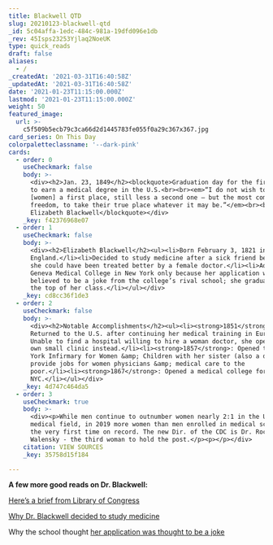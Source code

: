```yaml
---
title: Blackwell QTD
slug: 20210123-blackwell-qtd
_id: 5c04affa-1edc-484c-981a-19dfd096e1db
_rev: 45Isps23253Yjlaq2NoeUK
type: quick_reads
draft: false
aliases:
  - /
_createdAt: '2021-03-31T16:40:58Z'
_updatedAt: '2021-03-31T16:40:58Z'
date: '2021-01-23T11:15:00.000Z'
lastmod: '2021-01-23T11:15:00.000Z'
weight: 50
featured_image:
  url: >-
    c5f509b5ecb79c3ca66d2d1445783fe055f0a29c367x367.jpg
card_series: On This Day
colorpaletteclassname: '--dark-pink'
cards:
  - order: 0
    useCheckmark: false
    body: >-
      <div><h2>Jan. 23, 1849</h2><blockquote>Graduation day for the first woman
      to earn a medical degree in the U.S.<br><br><em>“I do not wish to give
      [women] a first place, still less a second one – but the most complete
      freedom, to take their true place whatever it may be.”</em><br><br>Dr.
      Elizabeth Blackwell</blockquote></div>
    _key: f42376968e07
  - order: 1
    useCheckmark: false
    body: >-
      <div><h2>Elizabeth Blackwell</h2><ul><li>Born February 3, 1821 in
      England.</li><li>Decided to study medicine after a sick friend believed
      she could have been treated better by a female doctor.</li><li>Admitted to
      Geneva Medical College in New York only because her application was
      believed to be a joke from the college’s rival school; she graduated at
      the top of her class.</li></ul></div>
    _key: cd8cc36f1de3
  - order: 2
    useCheckmark: false
    body: >-
      <div><h2>Notable Accomplishments</h2><ul><li><strong>1851</strong>:
      Returned to the U.S. after continuing her medical training in Europe.
      Unable to find a hospital willing to hire a woman doctor, she opened her
      own small clinic instead.</li><li><strong>1857</strong>: Opened the New
      York Infirmary for Women &amp; Children with her sister (also a doctor) to
      provide jobs for women physicians &amp; medical care to the
      poor.</li><li><strong>1867</strong>: Opened a medical college for women in
      NYC.</li></ul></div>
    _key: 4d747c464da5
  - order: 3
    useCheckmark: true
    body: >-
      <div><p>While men continue to outnumber women nearly 2:1 in the U.S.
      medical field, in 2019 more women than men enrolled in medical school for
      the very first time on record. The new Dir. of the CDC is Dr. Rochelle
      Walensky - the third woman to hold the post.</p><p></p></div>
    citation: VIEW SOURCES
    _key: 35758d15f184

---
```

**A few more good reads on Dr. Blackwell:**

[Here’s a brief from Library of Congress](https://www.loc.gov/item/today-in-history/january-23)

[Why Dr. Blackwell decided to study medicine](https://www.womenshistory.org/education-resources/biographies/elizabeth-blackwell)

Why the school thought [her application was thought to be a joke](https://www.loc.gov/item/mcc.065/)